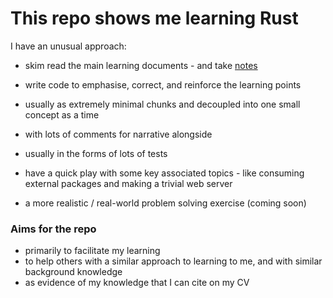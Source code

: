 # This repo shows me learning Rust

I have an unusual approach:
- skim read the main learning documents - and take [notes](docs/summary-of-the-book.txt)

- write code to emphasise, correct, and reinforce the learning points
- usually as extremely minimal chunks and decoupled into one small concept as a time
- with lots of comments for narrative alongside
- usually in the forms of lots of tests
- have a quick play with some key associated topics - like consuming external packages and making a trivial web server
- a more realistic / real-world problem solving exercise (coming soon)


### Aims for the repo
- primarily to facilitate my learning
- to help others with a similar approach to learning to me, and with similar background knowledge
- as evidence of my knowledge that I can cite on my CV